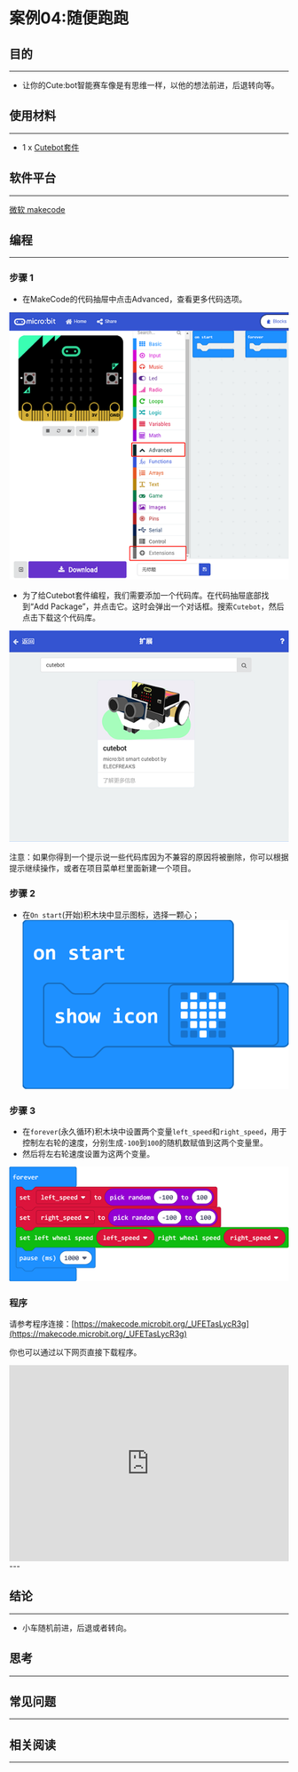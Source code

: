 # 案例04:随便跑跑

## 目的
---
- 让你的Cute:bot智能赛车像是有思维一样，以他的想法前进，后退转向等。

## 使用材料
---
- 1 x [Cutebot套件](https://www.elecfreaks.com/store/cute-bot.html)

## 软件平台
---
[微软 makecode](https://makecode.microbit.org/#)

## 编程
---
### 步骤 1
- 在MakeCode的代码抽屉中点击Advanced，查看更多代码选项。

![](./images/cutebot-pk-1.png)

- 为了给Cutebot套件编程，我们需要添加一个代码库。在代码抽屉底部找到“Add Package”，并点击它。这时会弹出一个对话框。搜索`Cutebot`，然后点击下载这个代码库。

![](./images/cutebot-pk-11.png)

注意：如果你得到一个提示说一些代码库因为不兼容的原因将被删除，你可以根据提示继续操作，或者在项目菜单栏里面新建一个项目。

### 步骤 2

- 在`On start`(开始)积木块中显示图标，选择一颗心；
![](./images/case_01_02.png)

### 步骤 3

- 在`forever`(永久循环)积木块中设置两个变量`left_speed`和`right_speed`，用于控制左右轮的速度，分别生成`-100`到`100`的随机数赋值到这两个变量里。
- 然后将左右轮速度设置为这两个变量。

![](./images/case_04_01.png)


### 程序

请参考程序连接：[https://makecode.microbit.org/_UFETasLycR3g](https://makecode.microbit.org/_UFETasLycR3g)

你也可以通过以下网页直接下载程序。

<div style="position:relative;height:0;padding-bottom:70%;overflow:hidden;">
<iframe style="position:absolute;top:0;left:0;width:100%;height:100%;" src="https://makecode.microbit.org/#pub:https://makecode.microbit.org/_UFETasLycR3g" frameborder="0" sandbox="allow-popups allow-forms allow-scripts allow-same-origin">
</iframe>
</div>  
---

## 结论
---
- 小车随机前进，后退或者转向。

## 思考
---

## 常见问题
---
## 相关阅读  
---